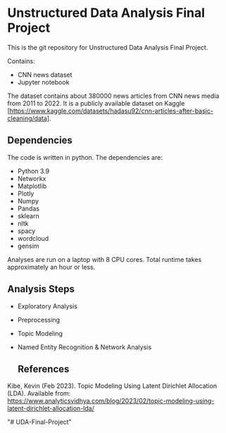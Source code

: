 # Unstructured Data Analysis Final Project

This is the git repository for Unstructured Data Analysis Final Project.

Contains:
- CNN news dataset 
- Jupyter notebook

The dataset contains about 380000 news articles from CNN news media from 2011 to 2022. It is a publicly available dataset on Kaggle [https://www.kaggle.com/datasets/hadasu92/cnn-articles-after-basic-cleaning/data].

## Dependencies

The code is written in python. The dependencies are:
* Python 3.9
* Networkx
* Matplotlib
* Plotly
* Numpy
* Pandas
* sklearn
* nltk
* spacy
* wordcloud
* gensim

Analyses are run on a laptop with 8 CPU cores. Total runtime takes approximately an hour or less.

## Analysis Steps

- Exploratory Analysis
- Preprocessing 
- Topic Modeling
- Named Entity Recognition & Network Analysis

  ## References

Kibe, Kevin (Feb 2023). Topic Modeling Using Latent Dirichlet Allocation (LDA). Available from: https://www.analyticsvidhya.com/blog/2023/02/topic-modeling-using-latent-dirichlet-allocation-lda/

"# UDA-Final-Project" 
